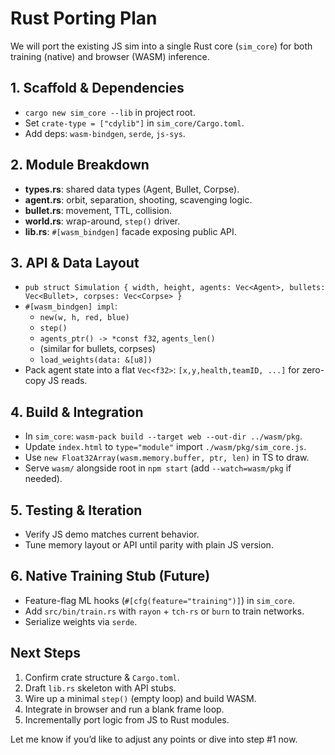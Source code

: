 # Rust Porting Plan

We will port the existing JS sim into a single Rust core (`sim_core`) for both training (native) and browser (WASM) inference.

## 1. Scaffold & Dependencies
- `cargo new sim_core --lib` in project root.  
- Set `crate-type = ["cdylib"]` in `sim_core/Cargo.toml`.  
- Add deps: `wasm-bindgen`, `serde`, `js-sys`.

## 2. Module Breakdown
- **types.rs**: shared data types (Agent, Bullet, Corpse).  
- **agent.rs**: orbit, separation, shooting, scavenging logic.  
- **bullet.rs**: movement, TTL, collision.  
- **world.rs**: wrap-around, `step()` driver.
- **lib.rs**: `#[wasm_bindgen]` facade exposing public API.

## 3. API & Data Layout
- `pub struct Simulation { width, height, agents: Vec<Agent>, bullets: Vec<Bullet>, corpses: Vec<Corpse> }`  
- `#[wasm_bindgen] impl`:
  - `new(w, h, red, blue)`  
  - `step()`  
  - `agents_ptr() -> *const f32`, `agents_len()`  
  - (similar for bullets, corpses)
  - `load_weights(data: &[u8])`
- Pack agent state into a flat `Vec<f32>`: `[x,y,health,teamID, ...]` for zero-copy JS reads.

## 4. Build & Integration
- In `sim_core`: `wasm-pack build --target web --out-dir ../wasm/pkg`.  
- Update `index.html` to `type="module"` import `./wasm/pkg/sim_core.js`.  
- Use `new Float32Array(wasm.memory.buffer, ptr, len)` in TS to draw.
- Serve `wasm/` alongside root in `npm start` (add `--watch=wasm/pkg` if needed).

## 5. Testing & Iteration
- Verify JS demo matches current behavior.  
- Tune memory layout or API until parity with plain JS version.

## 6. Native Training Stub (Future)
- Feature-flag ML hooks (`#[cfg(feature="training")]`) in `sim_core`.  
- Add `src/bin/train.rs` with `rayon` + `tch-rs` or `burn` to train networks.
- Serialize weights via `serde`.

## Next Steps
1. Confirm crate structure & `Cargo.toml`.  
2. Draft `lib.rs` skeleton with API stubs.  
3. Wire up a minimal `step()` (empty loop) and build WASM.  
4. Integrate in browser and run a blank frame loop.  
5. Incrementally port logic from JS to Rust modules.

Let me know if you’d like to adjust any points or dive into step #1 now.
